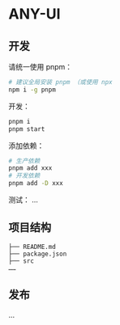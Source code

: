 # ANY-UI

## 开发
请统一使用 pnpm：
```bash
# 建议全局安装 pnpm （或使用 npx
npm i -g pnpm
```

开发：
```bash
pnpm i
pnpm start
```

添加依赖：
```bash
# 生产依赖
pnpm add xxx
# 开发依赖
pnpm add -D xxx
```


测试：
...

## 项目结构
```
├── README.md
├── package.json
├── src
……
```

## 发布
  ...